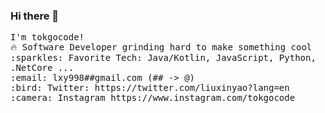 ### Hi there 👋
<p>
  <samp>
    I'm tokgocode!  <br>
    🔥 Software Developer grinding hard to make something cool  <br>
    :sparkles: Favorite Tech: Java/Kotlin, JavaScript, Python, .NetCore ... <br>
    :email:	lxy998##gmail.com (## -> @)<br>
    :bird: Twitter: https://twitter.com/liuxinyao?lang=en<br>
    :camera: Instagram https://www.instagram.com/tokgocode

  </samp>
</p>
